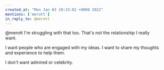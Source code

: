 ```yaml
---
created_at: "Mon Jan 03 19:33:02 +0000 2022"
mentions: ['merott']
in_reply_to: @merott
---
```


@merott I'm struggling with that too. That's not the relationship I really want.

I want people who are engaged with my ideas. I want to share my thoughts and experience to help them.

I don't want admired or celebrity.